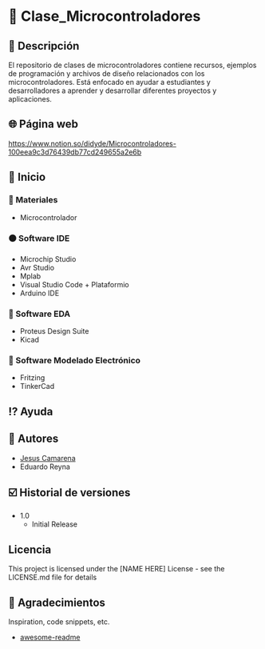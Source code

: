 # :closed_book: Clase_Microcontroladores

## :large_blue_diamond: Descripción
El repositorio de clases de microcontroladores contiene recursos, ejemplos de programación y archivos de diseño relacionados con los microcontroladores. Está enfocado en ayudar a estudiantes y desarrolladores a aprender y desarrollar diferentes proyectos y aplicaciones.

## :globe_with_meridians: Página web
https://www.notion.so/didyde/Microcontroladores-100eea9c3d76439db77cd249655a2e6b

## :large_orange_diamond: Inicio

### :electric_plug: Materiales
* Microcontrolador

### :black_circle: Software IDE
* Microchip Studio
* Avr Studio
* Mplab
* Visual Studio Code + Plataformio
* Arduino IDE

### :large_blue_circle: Software EDA
* Proteus Design Suite
* Kicad

### :red_circle: Software Modelado Electrónico
* Fritzing
* TinkerCad

## :interrobang: Ayuda

## :busts_in_silhouette: Autores
* [Jesus Camarena](https://www.notion.so/didyde/Profesor-universitario-Dise-ador-de-hardware-para-sistemas-embebidos-81703493db3c44c4a75b49b2d536ea19)
* Eduardo Reyna

## :ballot_box_with_check: Historial de versiones
* 1.0
    * Initial Release

## Licencia

This project is licensed under the [NAME HERE] License - see the LICENSE.md file for details

## :speech_balloon: Agradecimientos

Inspiration, code snippets, etc.
* [awesome-readme](https://github.com/matiassingers/awesome-readme)
